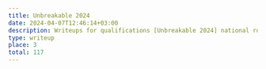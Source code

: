 ```yaml
---
title: Unbreakable 2024
date: 2024-04-07T12:46:14+03:00
description: Writeups for qualifications [Unbreakable 2024] national romanian CTF competition.
type: writeup
place: 3
total: 117
---
```

